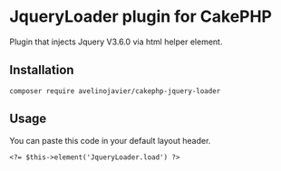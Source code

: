 # JqueryLoader plugin for CakePHP
Plugin that injects Jquery V3.6.0 via html helper element.

## Installation
```
composer require avelinojavier/cakephp-jquery-loader
```

## Usage
You can paste this code in your default layout header.
```
<?= $this->element('JqueryLoader.load') ?>
```